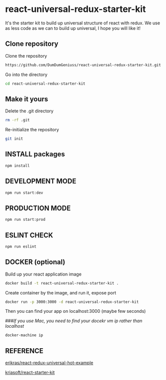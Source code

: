 # react-universal-redux-starter-kit
It's the starter kit to build up universal structure of react with redux.
We use as less code as we can to build up universal, I hope you will like it!

## Clone repository
Clone the repository

```bash
https://github.com/DumDumGeniuss/react-universal-redux-starter-kit.git react-universal-redux-starter-kit
```
Go into the directory

```bash
cd react-universal-redux-starter-kit
```

## Make it yours
Delete the .git directory

```bash
rm -rf .git
```
Re-initialize the repository

```bash
git init
```

## INSTALL packages

```bash
npm install
```

## DEVELOPMENT MODE

```bash
npm run start:dev
```

## PRODUCTION MODE

```bash
npm run start:prod
```

## ESLINT CHECK

```bash
npm run eslint
```

## DOCKER (optional)

Build up your react application image

```bash
docker build -t react-universal-redux-starter-kit .
```
Create container by the image, and run it, expose port

```bash
docker run -p 3000:3000 -d react-universal-redux-starter-kit
```

Then you can find your app on localhost:3000 (maybe few seconds)

###_If you use Mac, you need to find your docekr vm ip rather than localhost_

```bash
docker-machine ip
```

## REFERENCE

[erikras/react-redux-universal-hot-example](https://github.com/erikras/react-redux-universal-hot-example)

[kriasoft/react-starter-kit
](https://github.com/kriasoft/react-starter-kit)


